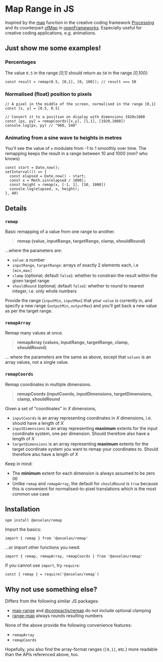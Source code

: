 # Map Range in JS

Inspired by the [map](https://processing.org/reference/map_.html) function in the creative coding framework [Processing](https://processing.org/) and its counterpart [ofMap](https://openframeworks.cc//documentation/math/ofMath/#!show_ofMap) in [openFrameworks](https://openframeworks.cc/). Especially useful for creative coding applications, e.g. animations.

## Just show me some examples!
### Percentages
The value `0.5` in the range *[0,1]* should return as `50` in the range *[0,100]*:
```
const result = remap(0.5, [0,1], [0, 100]); // result === 50
```
### Normalised (float) position to pixels
```
// A pixel in the middle of the screen, normalised in the range [0,1]
const [x, y] = [0.5, 0.5]

// Convert it to a position on display with dimensions 1920x1080
const [px, py] = remapCoords([x,y], [1,1], [1920,1080])
console.log(px, py) // "960, 540"
```

### Animating from a sine wave to heights in metres
You'll see the value of `x` modulate from -1 to 1 smoothly over time.
The remapping keeps the result in a range between 10 and 1000 (mm? who knows)
```
const start = Date.now();
setInterval(() => {
  const elapsed = Date.now() - start;
  const x = Math.sin(elapsed / 1000);
  const height = remap(x, [-1, 1], [10, 1000])
  console.log(elapsed, x, height);
}, 40)
```

## Details
### `remap`
Basic remapping of a value from one range to another.
> **remap (value, inputRange, targetRange, clamp, shouldRound)**

...where the parameters are:

* `value`: a number
* `inputRange`, `targetRange`: arrays of exactly 2 elements each, i.e `[min,max]`
* `clamp` (optional; default `false`): whether to constrain the result within the given target range
* `shouldRound` (optional; default `false`): whether to round to nearest integer, i.e. only whole numbers

Provide the range (`inputMin`, `inputMax`) that your `value` is currently in, and specify a new range (`outputMin`, `outputMax`) and you'll get back a new value as per the target range.

### `remapArray`
Remap many values at once.
> **remapArray (values, inputRange, targetRange, clamp, shouldRound)**

... where the parameters are the same as above, except that `values` is an array values, not a single value.

### `remapCoords`
Remap coordinates in multiple dimensions.
> **remapCoords (inputCoords, inputDimensions, targetDimensions, clamp, shouldRound**

Given a set of "coordinates" in *X* dimensions,

* `inputCoords` is an array representing coordinates in *X* dimensions, i.e. should have a length of *X*
* `inputDimensions` is an array representing **maximum** extents for the input coordinate system, one per dimension. Should therefore also have a length of *X*
* `targetDimensions` is an array representing **maximum** extents for the target coordinate system you want to remap your coordinates to. Should therefore also have a length of *X*

Keep in mind:
* The **minimum** extent for each dimension is always assumed to be zero (`0`)
* Unlike `remap` and `remapArray`, the default for `shouldRound` is `true` because this is convenient for normalised-to-pixel translations which is the most common use case



## Installation
```
npm install @anselan/remap
```

Import the basics:
```
import { remap } from '@anselan/remap'
```
...or import other functions you need:
```
import { remap, remapArray, remapCoords } from '@anselan/remap'
```


If you cannot use `import`, try `require`:
```
const { remap } = require('@anselan/remap`)
```

## Why not use something else?
Differs from the following similar JS packages:
* [map-range](https://www.npmjs.com/package/map-range) and [@compactjs/remap](https://www.npmjs.com/package/@compactjs/remap) do not include optional clamping
* [range-map](https://www.npmjs.com/package/range-map) always rounds resulting numbers

None of the above provide the following convenience features:
* `remapArray`
* `remapCoords`

Hopefully, you also find the array-format ranges (`[0,1]`, etc.) more readable than the APIs referenced above, too.